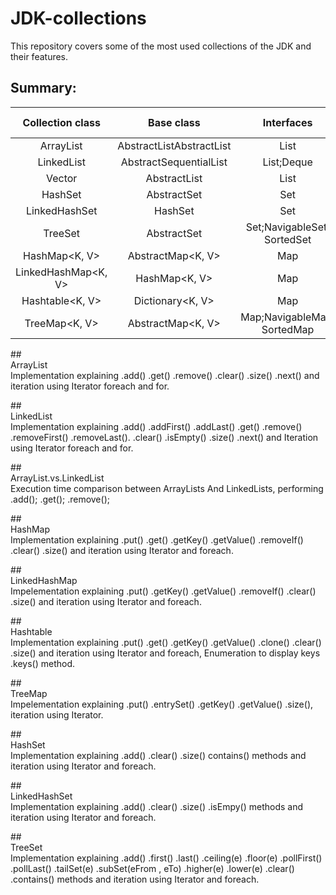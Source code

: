 # JDK-collections
This repository covers some of the most used collections of the JDK and their features.
## Summary:
| Collection class | Base class | Interfaces | Duplicates | Ordered | Sorted | Thread-safe |
|:-------------------:|:-------------------------:|:----------------------------:|:----------:|:-------:|:------:|:-----------:|
| ArrayList<E> | AbstractListAbstractList | List | Yes | Yes | No | No |
| LinkedList<E> | AbstractSequentialList<E> | List;Deque | Yes | Yes | No | No |
| Vector<E> | AbstractList<E> | List | Yes | Yes | No | Yes |
| HashSet<E> | AbstractSet<E> | Set | No | No | No | No |
| LinkedHashSet<E> | HashSet<E> | Set | No | Yes | No | No |
| TreeSet<E> | AbstractSet<E> | Set;NavigableSet; SortedSet | No | Yes | Yes | No |
| HashMap<K, V> | AbstractMap<K, V> | Map | No | No | No | No |
| LinkedHashMap<K, V> | HashMap<K, V> | Map | No | Yes | No | No |
| Hashtable<K, V> | Dictionary<K, V> | Map | No | No | No | Yes |
| TreeMap<K, V> | AbstractMap<K, V> | Map;NavigableMap;  SortedMap | No | Yes | Yes | No |

##<br />ArrayList <br />
Implementation explaining .add() .get() .remove() .clear() .size() .next() and iteration using Iterator foreach and for.

##<br />LinkedList <br />
Implementation explaining .add() .addFirst() .addLast() .get() .remove() .removeFirst() .removeLast(). .clear() .isEmpty() .size() .next() and Iteration using Iterator foreach and for.

##<br />ArrayList.vs.LinkedList <br />
Execution time comparison between ArrayLists And LinkedLists, performing .add(); .get(); .remove();

##<br />HashMap <br />
Implementation explaining .put() .get() .getKey() .getValue() .removeIf() .clear() .size() and iteration using Iterator and foreach. 

##<br />LinkedHashMap <br />
Impelementation explaining .put() .getKey() .getValue() .removeIf() .clear() .size() and iteration using Iterator and foreach. 

##<br />Hashtable <br />
Implementation explaining .put() .get() .getKey() .getValue() .clone() .clear() .size() and iteration using Iterator and foreach, Enumeration to display keys .keys() method. 

##<br />TreeMap <br />
Impelementation explaining .put() .entrySet() .getKey() .getValue() .size(), iteration using Iterator.

##<br />HashSet <br />
Implementation explaining .add() .clear() .size() contains() methods and iteration using Iterator and foreach.

##<br />LinkedHashSet <br />
Implementation explaining .add() .clear() .size() .isEmpy() methods and iteration using Iterator and foreach.

##<br />TreeSet <br />
Implementation explaining .add() .first() .last() .ceiling(e) .floor(e) .pollFirst() .pollLast() .tailSet(e) .subSet(eFrom , eTo) .higher(e) .lower(e) .clear() .contains() methods and iteration using Iterator and foreach.
